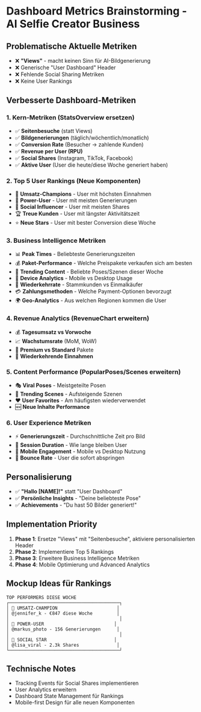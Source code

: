 # Dashboard Metrics Brainstorming - AI Selfie Creator Business

## Problematische Aktuelle Metriken
- ❌ **"Views"** - macht keinen Sinn für AI-Bildgenerierung
- ❌ Generische "User Dashboard" Header
- ❌ Fehlende Social Sharing Metriken
- ❌ Keine User Rankings

## Verbesserte Dashboard-Metriken

### 1. Kern-Metriken (StatsOverview ersetzen)
- ✅ **Seitenbesuche** (statt Views)
- ✅ **Bildgenerierungen** (täglich/wöchentlich/monatlich)
- ✅ **Conversion Rate** (Besucher → zahlende Kunden)
- ✅ **Revenue per User (RPU)**
- ✅ **Social Shares** (Instagram, TikTok, Facebook)
- ✅ **Aktive User** (User die heute/diese Woche generiert haben)

### 2. Top 5 User Rankings (Neue Komponenten)
- 🥇 **Umsatz-Champions** - User mit höchsten Einnahmen
- 🥈 **Power-User** - User mit meisten Generierungen
- 🥉 **Social Influencer** - User mit meisten Shares
- 🏆 **Treue Kunden** - User mit längster Aktivitätszeit
- ⭐ **Neue Stars** - User mit bester Conversion diese Woche

### 3. Business Intelligence Metriken
- 📊 **Peak Times** - Beliebteste Generierungszeiten
- 💰 **Paket-Performance** - Welche Preispakete verkaufen sich am besten
- 🎨 **Trending Content** - Beliebte Poses/Szenen dieser Woche
- 📱 **Device Analytics** - Mobile vs Desktop Usage
- 🔄 **Wiederkehrrate** - Stammkunden vs Einmalkäufer
- 💳 **Zahlungsmethoden** - Welche Payment-Optionen bevorzugt
- 🌍 **Geo-Analytics** - Aus welchen Regionen kommen die User

### 4. Revenue Analytics (RevenueChart erweitern)
- 💰 **Tagesumsatz vs Vorwoche**
- 📈 **Wachstumsrate** (MoM, WoW)
- 💎 **Premium vs Standard** Pakete
- 🔄 **Wiederkehrende Einnahmen**

### 5. Content Performance (PopularPoses/Scenes erweitern)
- 🎭 **Viral Poses** - Meistgeteilte Posen
- 🌟 **Trending Scenes** - Aufsteigende Szenen
- ❤️ **User Favorites** - Am häufigsten wiederverwendet
- 🆕 **Neue Inhalte Performance**

### 6. User Experience Metriken
- ⚡ **Generierungszeit** - Durchschnittliche Zeit pro Bild
- 🔄 **Session Duration** - Wie lange bleiben User
- 📱 **Mobile Engagement** - Mobile vs Desktop Nutzung
- 🎯 **Bounce Rate** - User die sofort abspringen

## Personalisierung
- ✅ **"Hallo [NAME]!"** statt "User Dashboard"
- ✅ **Persönliche Insights** - "Deine beliebteste Pose"
- ✅ **Achievements** - "Du hast 50 Bilder generiert!"

## Implementation Priority
1. **Phase 1**: Ersetze "Views" mit "Seitenbesuche", aktiviere personalisierten Header
2. **Phase 2**: Implementiere Top 5 Rankings
3. **Phase 3**: Erweitere Business Intelligence Metriken
4. **Phase 4**: Mobile Optimierung und Advanced Analytics

## Mockup Ideas für Rankings
```
TOP PERFORMERS DIESE WOCHE
┌─────────────────────────────────────────┐
│ 🥇 UMSATZ-CHAMPION                      │
│ @jennifer_k - €847 diese Woche         │
│                                         │
│ 🥈 POWER-USER                          │
│ @markus_photo - 156 Generierungen      │
│                                         │
│ 🥉 SOCIAL STAR                         │
│ @lisa_viral - 2.3k Shares              │
└─────────────────────────────────────────┘
```

## Technische Notes
- Tracking Events für Social Shares implementieren
- User Analytics erweitern
- Dashboard State Management für Rankings
- Mobile-first Design für alle neuen Komponenten